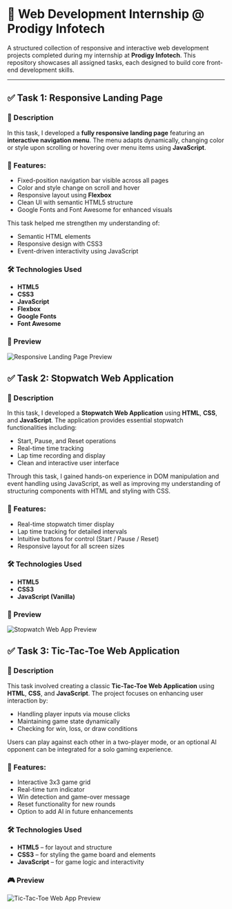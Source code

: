# 💼 Web Development Internship @ Prodigy Infotech

A structured collection of responsive and interactive web development projects completed during my internship at **Prodigy Infotech**. This repository showcases all assigned tasks, each designed to build core front-end development skills.

---

## ✅ Task 1: Responsive Landing Page

### 📄 Description
In this task, I developed a **fully responsive landing page** featuring an **interactive navigation menu**. The menu adapts dynamically, changing color or style upon scrolling or hovering over menu items using **JavaScript**.

### 🌟 Features:
- Fixed-position navigation bar visible across all pages
- Color and style change on scroll and hover
- Responsive layout using **Flexbox**
- Clean UI with semantic HTML5 structure
- Google Fonts and Font Awesome for enhanced visuals

This task helped me strengthen my understanding of:
- Semantic HTML elements
- Responsive design with CSS3
- Event-driven interactivity using JavaScript

### 🛠 Technologies Used
- **HTML5**
- **CSS3**
- **JavaScript**
- **Flexbox**
- **Google Fonts**
- **Font Awesome**

### 📸 Preview

![Responsive Landing Page Preview](./path-to-screenshot-if-added)

## ✅ Task 2: Stopwatch Web Application

### 📄 Description
In this task, I developed a **Stopwatch Web Application** using **HTML**, **CSS**, and **JavaScript**. The application provides essential stopwatch functionalities including:

- Start, Pause, and Reset operations
- Real-time time tracking
- Lap time recording and display
- Clean and interactive user interface

Through this task, I gained hands-on experience in DOM manipulation and event handling using JavaScript, as well as improving my understanding of structuring components with HTML and styling with CSS.

### 🌟 Features:
- Real-time stopwatch timer display
- Lap time tracking for detailed intervals
- Intuitive buttons for control (Start / Pause / Reset)
- Responsive layout for all screen sizes

### 🛠 Technologies Used
- **HTML5**
- **CSS3**
- **JavaScript (Vanilla)**
  
### 📸 Preview

![Stopwatch Web App Preview](./path-to-screenshot-if-added)

## ✅ Task 3: Tic-Tac-Toe Web Application

### 📄 Description
This task involved creating a classic **Tic-Tac-Toe Web Application** using **HTML**, **CSS**, and **JavaScript**. The project focuses on enhancing user interaction by:

- Handling player inputs via mouse clicks
- Maintaining game state dynamically
- Checking for win, loss, or draw conditions

Users can play against each other in a two-player mode, or an optional AI opponent can be integrated for a solo gaming experience.

### 🌟 Features:
- Interactive 3x3 game grid
- Real-time turn indicator
- Win detection and game-over message
- Reset functionality for new rounds
- Option to add AI in future enhancements

### 🛠 Technologies Used
- **HTML5** – for layout and structure  
- **CSS3** – for styling the game board and elements  
- **JavaScript** – for game logic and interactivity

### 🎮 Preview

![Tic-Tac-Toe Web App Preview](./path-to-screenshot-if-added)

